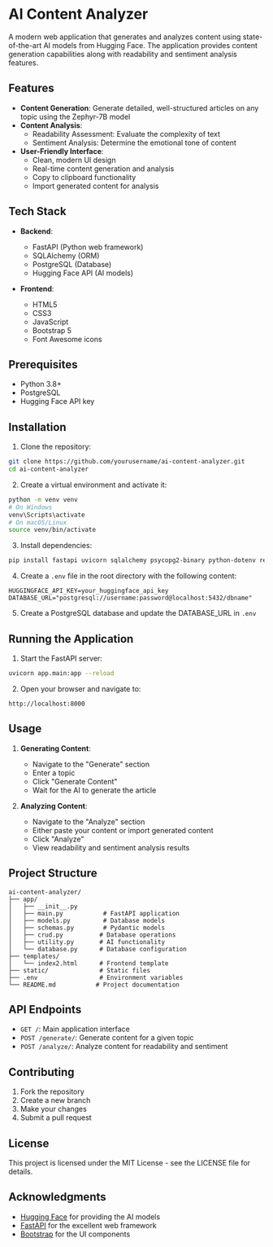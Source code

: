 # AI Content Analyzer

A modern web application that generates and analyzes content using state-of-the-art AI models from Hugging Face. The application provides content generation capabilities along with readability and sentiment analysis features.

## Features

- **Content Generation**: Generate detailed, well-structured articles on any topic using the Zephyr-7B model
- **Content Analysis**:
  - Readability Assessment: Evaluate the complexity of text
  - Sentiment Analysis: Determine the emotional tone of content
- **User-Friendly Interface**:
  - Clean, modern UI design
  - Real-time content generation and analysis
  - Copy to clipboard functionality
  - Import generated content for analysis

## Tech Stack

- **Backend**:
  - FastAPI (Python web framework)
  - SQLAlchemy (ORM)
  - PostgreSQL (Database)
  - Hugging Face API (AI models)

- **Frontend**:
  - HTML5
  - CSS3
  - JavaScript
  - Bootstrap 5
  - Font Awesome icons

## Prerequisites

- Python 3.8+
- PostgreSQL
- Hugging Face API key

## Installation

1. Clone the repository:
```bash
git clone https://github.com/yourusername/ai-content-analyzer.git
cd ai-content-analyzer
```

2. Create a virtual environment and activate it:
```bash
python -m venv venv
# On Windows
venv\Scripts\activate
# On macOS/Linux
source venv/bin/activate
```

3. Install dependencies:
```bash
pip install fastapi uvicorn sqlalchemy psycopg2-binary python-dotenv requests jinja2 python-multipart
```

4. Create a `.env` file in the root directory with the following content:
```
HUGGINGFACE_API_KEY=your_huggingface_api_key
DATABASE_URL="postgresql://username:password@localhost:5432/dbname"
```

5. Create a PostgreSQL database and update the DATABASE_URL in `.env`

## Running the Application

1. Start the FastAPI server:
```bash
uvicorn app.main:app --reload
```

2. Open your browser and navigate to:
```
http://localhost:8000
```

## Usage

1. **Generating Content**:
   - Navigate to the "Generate" section
   - Enter a topic
   - Click "Generate Content"
   - Wait for the AI to generate the article

2. **Analyzing Content**:
   - Navigate to the "Analyze" section
   - Either paste your content or import generated content
   - Click "Analyze"
   - View readability and sentiment analysis results

## Project Structure

```
ai-content-analyzer/
├── app/
│   ├── __init__.py
│   ├── main.py           # FastAPI application
│   ├── models.py         # Database models
│   ├── schemas.py        # Pydantic models
│   ├── crud.py          # Database operations
│   ├── utility.py       # AI functionality
│   └── database.py      # Database configuration
├── templates/
│   └── index2.html      # Frontend template
├── static/              # Static files
├── .env                 # Environment variables
└── README.md           # Project documentation
```

## API Endpoints

- `GET /`: Main application interface
- `POST /generate/`: Generate content for a given topic
- `POST /analyze/`: Analyze content for readability and sentiment

## Contributing

1. Fork the repository
2. Create a new branch
3. Make your changes
4. Submit a pull request

## License

This project is licensed under the MIT License - see the LICENSE file for details.

## Acknowledgments

- [Hugging Face](https://huggingface.co/) for providing the AI models
- [FastAPI](https://fastapi.tiangolo.com/) for the excellent web framework
- [Bootstrap](https://getbootstrap.com/) for the UI components 